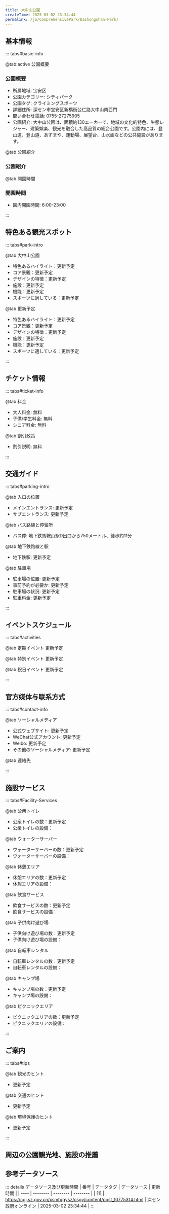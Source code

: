 ```yaml
---
title: 大中山公園
createTime: 2025-03-02 23:34:44
permalink: /ja/ComprehensivePark/Dazhongshan-Park/
---
```



<script setup>
import ImageSwiper from '/.vuepress/theme/components/ImageSwiper.vue'
// 轮播图数据
const swiperItems = [
    {
                link: 'https://cgj.sz.gov.cn/img/4/4005/4005977/10775314.jpg',
                title: '大中山公園',
                description: '',
                author: '深セン政府オンライン',
                date: '2025/03/03'
                },
  {
                link: 'https://cgj.sz.gov.cn/img/4/4005/4005977/10775314.jpg',
                title: '大中山公園',
                description: '',
                author: '深セン政府オンライン',
                date: '2025/03/03'
                }
]
// 配置项
const swiperConfig = {
  height: 500,
  showInfo: true
}
</script>
<!-- 轮播图组件 -->
<ImageSwiper :items="swiperItems" :config="swiperConfig" />



## 基本情報

::: tabs#basic-info

@tab:active 公園概要
### 公園概要
- 所属地域: 宝安区
- 公園カテゴリー: シティパーク
- 公園タグ: クライミングスポーツ
- 詳細住所: 深セン市宝安区新橋街公仁路大中山南西門
- 問い合わせ電話: 0755-27275905
- 公園紹介: 大中山公園は、面積約130エーカーで、地域の文化的特色、生態レジャー、建築娯楽、観光を融合した高品質の総合公園です。公園内には、登山道、登山道、あずまや、運動場、展望台、山水画などの公共施設があります。

@tab 公園紹介
### 公園紹介
@tab 開園時間
### 開園時間
- 園内開園時間: 6:00-23:00

:::

## 特色ある観光スポット

::: tabs#park-intro

@tab 大中山公園
<ImageCard
image="https://cgj.sz.gov.cn/images/index20230710_1.png"
    title="大中山公園"
    description="公園のアーチ、大中山の像、東屋、塔、展望台、万景楽居の地図。"
    date=""
    author="深セン政府オンライン"
/>


- 特色あるハイライト：更新予定
- コア景観：更新予定
- デザインの特徴：更新予定
- 施設：更新予定
- 機能：更新予定
- スポーツに適している：更新予定

@tab 更新予定
<ImageCard
image="https://cgj.sz.gov.cn/images/index20230710_1.png"
    title="大中山公園"
    description="公園のアーチ、大中山の像、東屋、塔、展望台、万景楽居の地図。"
    date=""
    author="深セン政府オンライン"
/>


- 特色あるハイライト：更新予定
- コア景観：更新予定
- デザインの特徴：更新予定
- 施設：更新予定
- 機能：更新予定
- スポーツに適している：更新予定

:::

## チケット情報

::: tabs#ticket-info

@tab 料金
- 大人料金: 無料
- 子供/学生料金: 無料
- シニア料金: 無料

@tab 割引政策
- 割引説明: 無料

:::

## 交通ガイド

::: tabs#parking-intro

@tab 入口の位置
- メインエントランス: 更新予定
- サブエントランス: 更新予定

@tab バス路線と停留所
- バス停: 地下鉄馬鞍山駅D出口から750メートル、徒歩約11分

@tab 地下鉄路線と駅
- 地下鉄駅: 更新予定

@tab 駐車場
- 駐車場の位置: 更新予定
- 事前予約が必要か: 更新予定
- 駐車場の状況: 更新予定
- 駐車料金: 更新予定

:::

## イベントスケジュール

::: tabs#activities

@tab 定期イベント
更新予定

@tab 特別イベント
更新予定

@tab 祝日イベント
更新予定

:::

## 官方媒体与联系方式

::: tabs#contact-info

@tab ソーシャルメディア
- 公式ウェブサイト: 更新予定
- WeChat公式アカウント: 更新予定
- Weibo: 更新予定
- その他のソーシャルメディア: 更新予定

@tab 連絡先

:::

## 施設サービス

::: tabs#Facility-Services

@tab 公衆トイレ
- 公衆トイレの数：更新予定
- 公衆トイレの設備：

@tab ウォーターサーバー
- ウォーターサーバーの数：更新予定
- ウォーターサーバーの設備：

@tab 休憩エリア
- 休憩エリアの数：更新予定
- 休憩エリアの設備：

@tab 飲食サービス
- 飲食サービスの数：更新予定
- 飲食サービスの設備：

@tab 子供向け遊び場
- 子供向け遊び場の数：更新予定
- 子供向け遊び場の設備：

@tab 自転車レンタル
- 自転車レンタルの数：更新予定
- 自転車レンタルの設備：

@tab キャンプ場
- キャンプ場の数：更新予定
- キャンプ場の設備：

@tab ピクニックエリア
- ピクニックエリアの数：更新予定
- ピクニックエリアの設備：

:::

## ご案内

::: tabs#tips

@tab 観光のヒント
- 更新予定

@tab 交通のヒント
- 更新予定

@tab 環境保護のヒント
- 更新予定

:::

## 周辺の公園観光地、施設の推薦

<CardGrid>
  <ImageCard
        image="http://cgj.sz.gov.cn/img/4/4005/4005978/10775317.jpg"
        title="平地公園"
        description="平地公園は深セン市龍崗区平地街振興路に位置し、総プロジェクト面積は7.5ヘクタールです。プロジェクトは2017年10月12日に開始され、2018年9月3日に完了しました。平地公園は元々の地形的特徴を保持しており、ハイキングコースやフィットネスコースが整備されており、周辺住民にレジャー、娯楽、観光に最適な場所を提供してい"
        href="/ja/ComprehensivePark/Pingdi Park"
        author="深セン政府オンライン"
        date="2025/01/02"
      />
      <ImageCard
        image="http://cgj.sz.gov.cn/img/4/4005/4005978/10775317.jpg"
        title="平地公園"
        description="平地公園は深セン市龍崗区平地街振興路に位置し、総プロジェクト面積は7.5ヘクタールです。プロジェクトは2017年10月12日に開始され、2018年9月3日に完了しました。平地公園は元々の地形的特徴を保持しており、ハイキングコースやフィットネスコースが整備されており、周辺住民にレジャー、娯楽、観光に最適な場所を提供してい"
        href="/ja/ComprehensivePark/Pingdi Park"
        author="深セン政府オンライン"
        date="2025/01/02"
      />
    </CardGrid>


## 参考データソース

::: details データソース及び更新時間
| 番号 | データタグ | データソース | 更新時間 |
| ---- | -------- | -------- | -------- |
| [1] | https://cgj.sz.gov.cn/xsmh/gysz/csgy/content/post_10775314.html | 深セン政府オンライン | 2025-03-02 23:34:44 |
:::

